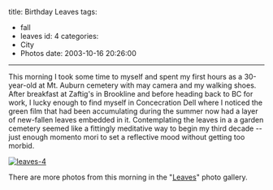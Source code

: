 title: Birthday Leaves
tags:
  - fall
  - leaves
id: 4
categories:
  - City
  - Photos
date: 2003-10-16 20:26:00
---

This morning I took some time to myself and spent my first hours as a 30-year-old at Mt. Auburn cemetery with may camera and my walking shoes. After breakfast at Zaftig's in Brookline and before heading back to BC for work, I lucky enough to find myself in Concecration Dell where I noticed the green film that had been accumulating during the summer now had a layer of new-fallen leaves embedded in it. Contemplating the leaves in a a garden cemetery seemed like a fittingly meditative way to begin my third decade --just enough momento mori to set a reflective mood without getting too morbid.

[![](http://whereproject.files.wordpress.com/2009/11/leaves-4.jpg "leaves-4")](http://whereproject.files.wordpress.com/2009/11/leaves-4.jpg)

There are more photos from this morning in the "[Leaves](http://www.timlindgren.org/whereproject/image/tid/1)" photo gallery.